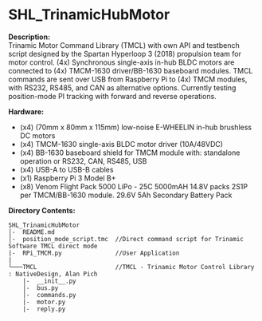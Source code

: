 # SHL_TrinamicHubMotor
  **Description:** \
  Trinamic Motor Command Library (TMCL) with own API and testbench script designed by the Spartan Hyperloop 3 (2018) propulsion team for motor control. 
  (4x) Synchronous single-axis in-hub BLDC motors are connected to (4x) TMCM-1630 driver/BB-1630 baseboard modules. TMCL commands are sent over USB 
  from Raspberry Pi to (4x) TMCM modules, with RS232, RS485, and CAN as alternative options. Currently testing position-mode PI tracking with forward 
  and reverse operations.

  **Hardware:**
  - (x4) (70mm x 80mm x 115mm) low-noise E-WHEELIN in-hub brushless DC motors
  - (x4) TMCM-1630 single-axis BLDC motor driver (10A/48VDC) 
  - (x4) BB-1630 baseboard shield for TMCM module with: 
         standalone operation or RS232, CAN, RS485, USB
  - (x4) USB-A to USB-B cables
  - (x1) Raspberry Pi 3 Model B+
  - (x8) Venom Flight Pack 5000 LiPo - 25C 5000mAH 14.8V packs 
         2S1P per TMCM/BB-1630 module. 29.6V 5Ah Secondary Battery Pack

  **Directory Contents:**
```
SHL_TrinamicHubMotor
│-  README.md
│-  position_mode_script.tmc  //Direct command script for Trinamic Software TMCL direct mode
|-  RPi_TMCM.py               //User Application  
| 
└───TMCL                      //TMCL - Trinamic Motor Control Library : NativeDesign, Alan Pich
    |-  __init__.py
    │-  bus.py
    │-  commands.py
    |-  motor.py
    |-  reply.py
```
